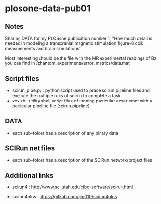 # plosone-data-pub01


## Notes

Sharing DATA for my PLOSone publication number 1, "How much detail is needed in modeling a
transcranial magnetic stimulation figure-8 coil: measurements and brain simulations".

Most interesting should be the file with the MR experimental readings of Bz you can find in /phantom_experiments/error_metrics/data.mat

## Script files

* scirun_pipe.py : python script used to prase scirun.pipeline files and execute the multiple runs of scirun to complete a task
* xxx.sh : utility shell script files of running particular experiemnt with a particular pipeline file (scirun.pipeline)

## DATA

* each sub-folder has a description of any binary data

## SCIRun net files 

* each sub-folder has a description of the SCIRun network/project files

## Additional links

* scirun4 : http://www.sci.utah.edu/cibc-software/scirun.html

* scirun4plus : https://github.com/pip010/scirun4plus

